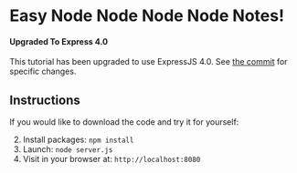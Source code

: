 # Easy Node Node Node Node Notes!

#### Upgraded To Express 4.0
This tutorial has been upgraded to use ExpressJS 4.0. See [the commit](https://github.com/scotch-io/easy-node-authentication/commit/020dea057d5a0664caaeb041b18978237528f9a3) for specific changes.

## Instructions

If you would like to download the code and try it for yourself:

2. Install packages: `npm install`
5. Launch: `node server.js`
6. Visit in your browser at: `http://localhost:8080`
